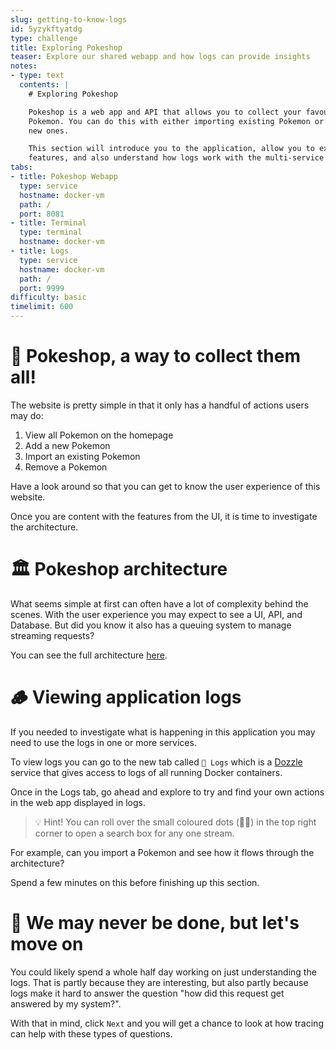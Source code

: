 ```yaml
---
slug: getting-to-know-logs
id: 5yzykftyatdg
type: challenge
title: Exploring Pokeshop
teaser: Explore our shared webapp and how logs can provide insights
notes:
- type: text
  contents: |
    # Exploring Pokeshop

    Pokeshop is a web app and API that allows you to collect your favourite
    Pokemon. You can do this with either importing existing Pokemon or creating
    new ones.

    This section will introduce you to the application, allow you to explore its
    features, and also understand how logs work with the multi-service application.
tabs:
- title: Pokeshop Webapp
  type: service
  hostname: docker-vm
  path: /
  port: 8081
- title: Terminal
  type: terminal
  hostname: docker-vm
- title: Logs
  type: service
  hostname: docker-vm
  path: /
  port: 9999
difficulty: basic
timelimit: 600
---
```


👾 Pokeshop, a way to collect them all!
=======================================

The website is pretty simple in that it only has a handful of actions users may do:

1. View all Pokemon on the homepage
1. Add a new Pokemon
1. Import an existing Pokemon
1. Remove a Pokemon

Have a look around so that you can get to know the user experience of this website.

Once you are content with the features from the UI, it is time to investigate the architecture.


🏛 Pokeshop architecture
========================

What seems simple at first can often have a lot of complexity behind the scenes. With the user experience you may expect to see a UI, API, and Database. But did you know it also has a queuing system to manage streaming requests?

You can see the full architecture [here](https://docs.tracetest.io/live-examples/pokeshop/overview/#system-architecture).


🪵 Viewing application logs
===========================

If you needed to investigate what is happening in this application you may need to use the logs in one or more services.

To view logs you can go to the new tab called `🔗 Logs` which is a [Dozzle](https://dozzle.dev/) service that gives access to logs of all running Docker containers.

Once in the Logs tab, go ahead and explore to try and find your own actions in the web app displayed in logs.

> 💡 Hint! You can roll over the small coloured dots (🔴🔵) in the top right corner to open a search box for any one stream.

For example, can you import a Pokemon and see how it flows through the architecture?

Spend a few minutes on this before finishing up this section.

🏁 We may never be done, but let's move on
==========================================

You could likely spend a whole half day working on just understanding the logs. That is partly because they are interesting, but also partly because logs make it hard to answer the question "how did this request get answered by my system?".

With that in mind, click `Next` and you will get a chance to look at how tracing can help with these types of questions.
